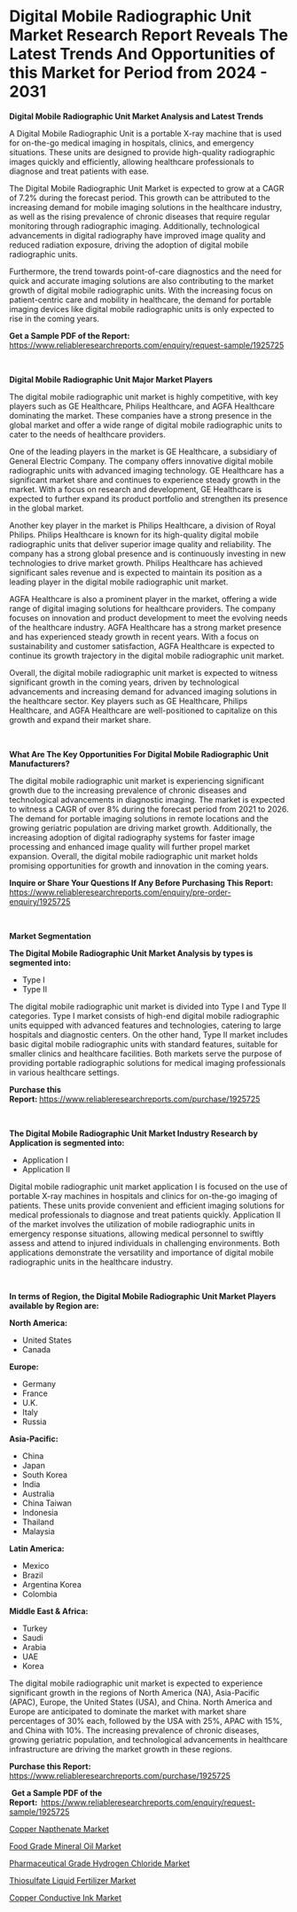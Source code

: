 <p><h1>Digital Mobile Radiographic Unit Market Research Report Reveals The Latest Trends And Opportunities of this Market for Period from 2024 - 2031</h1></p><p><strong>Digital Mobile Radiographic Unit Market Analysis and Latest Trends</strong></p>
<p><p>A Digital Mobile Radiographic Unit is a portable X-ray machine that is used for on-the-go medical imaging in hospitals, clinics, and emergency situations. These units are designed to provide high-quality radiographic images quickly and efficiently, allowing healthcare professionals to diagnose and treat patients with ease.</p><p>The Digital Mobile Radiographic Unit Market is expected to grow at a CAGR of 7.2% during the forecast period. This growth can be attributed to the increasing demand for mobile imaging solutions in the healthcare industry, as well as the rising prevalence of chronic diseases that require regular monitoring through radiographic imaging. Additionally, technological advancements in digital radiography have improved image quality and reduced radiation exposure, driving the adoption of digital mobile radiographic units.</p><p>Furthermore, the trend towards point-of-care diagnostics and the need for quick and accurate imaging solutions are also contributing to the market growth of digital mobile radiographic units. With the increasing focus on patient-centric care and mobility in healthcare, the demand for portable imaging devices like digital mobile radiographic units is only expected to rise in the coming years.</p></p>
<p><strong>Get a Sample PDF of the Report:&nbsp;</strong> <a href="https://www.reliableresearchreports.com/enquiry/request-sample/1925725">https://www.reliableresearchreports.com/enquiry/request-sample/1925725</a></p>
<p>&nbsp;</p>
<p><strong>Digital Mobile Radiographic Unit Major Market Players</strong></p>
<p><p>The digital mobile radiographic unit market is highly competitive, with key players such as GE Healthcare, Philips Healthcare, and AGFA Healthcare dominating the market. These companies have a strong presence in the global market and offer a wide range of digital mobile radiographic units to cater to the needs of healthcare providers.</p><p>One of the leading players in the market is GE Healthcare, a subsidiary of General Electric Company. The company offers innovative digital mobile radiographic units with advanced imaging technology. GE Healthcare has a significant market share and continues to experience steady growth in the market. With a focus on research and development, GE Healthcare is expected to further expand its product portfolio and strengthen its presence in the global market.</p><p>Another key player in the market is Philips Healthcare, a division of Royal Philips. Philips Healthcare is known for its high-quality digital mobile radiographic units that deliver superior image quality and reliability. The company has a strong global presence and is continuously investing in new technologies to drive market growth. Philips Healthcare has achieved significant sales revenue and is expected to maintain its position as a leading player in the digital mobile radiographic unit market.</p><p>AGFA Healthcare is also a prominent player in the market, offering a wide range of digital imaging solutions for healthcare providers. The company focuses on innovation and product development to meet the evolving needs of the healthcare industry. AGFA Healthcare has a strong market presence and has experienced steady growth in recent years. With a focus on sustainability and customer satisfaction, AGFA Healthcare is expected to continue its growth trajectory in the digital mobile radiographic unit market.</p><p>Overall, the digital mobile radiographic unit market is expected to witness significant growth in the coming years, driven by technological advancements and increasing demand for advanced imaging solutions in the healthcare sector. Key players such as GE Healthcare, Philips Healthcare, and AGFA Healthcare are well-positioned to capitalize on this growth and expand their market share.</p></p>
<p>&nbsp;</p>
<p><strong>What Are The Key Opportunities For Digital Mobile Radiographic Unit Manufacturers?</strong></p>
<p><p>The digital mobile radiographic unit market is experiencing significant growth due to the increasing prevalence of chronic diseases and technological advancements in diagnostic imaging. The market is expected to witness a CAGR of over 8% during the forecast period from 2021 to 2026. The demand for portable imaging solutions in remote locations and the growing geriatric population are driving market growth. Additionally, the increasing adoption of digital radiography systems for faster image processing and enhanced image quality will further propel market expansion. Overall, the digital mobile radiographic unit market holds promising opportunities for growth and innovation in the coming years.</p></p>
<p><strong>Inquire or Share Your Questions If Any Before Purchasing This Report:</strong> <a href="https://www.reliableresearchreports.com/enquiry/pre-order-enquiry/1925725">https://www.reliableresearchreports.com/enquiry/pre-order-enquiry/1925725</a></p>
<p>&nbsp;</p>
<p><strong>Market Segmentation</strong></p>
<p><strong>The Digital Mobile Radiographic Unit Market Analysis by types is segmented into:</strong></p>
<p><ul><li>Type I</li><li>Type II</li></ul></p>
<p><p>The digital mobile radiographic unit market is divided into Type I and Type II categories. Type I market consists of high-end digital mobile radiographic units equipped with advanced features and technologies, catering to large hospitals and diagnostic centers. On the other hand, Type II market includes basic digital mobile radiographic units with standard features, suitable for smaller clinics and healthcare facilities. Both markets serve the purpose of providing portable radiographic solutions for medical imaging professionals in various healthcare settings.</p></p>
<p><strong>Purchase this Report:&nbsp;</strong><a href="https://www.reliableresearchreports.com/purchase/1925725">https://www.reliableresearchreports.com/purchase/1925725</a></p>
<p>&nbsp;</p>
<p><strong>The Digital Mobile Radiographic Unit Market Industry Research by Application is segmented into:</strong></p>
<p><ul><li>Application I</li><li>Application II</li></ul></p>
<p><p>Digital mobile radiographic unit market application I is focused on the use of portable X-ray machines in hospitals and clinics for on-the-go imaging of patients. These units provide convenient and efficient imaging solutions for medical professionals to diagnose and treat patients quickly. Application II of the market involves the utilization of mobile radiographic units in emergency response situations, allowing medical personnel to swiftly assess and attend to injured individuals in challenging environments. Both applications demonstrate the versatility and importance of digital mobile radiographic units in the healthcare industry.</p></p>
<p>&nbsp;</p>
<p><strong>In terms of Region, the Digital Mobile Radiographic Unit Market Players available by Region are:</strong></p>
<p>
    <p> <strong> North America: </strong>
        <ul>
            <li>United States</li>
            <li>Canada</li>
        </ul>
        </p> 
    <p> <strong> Europe: </strong>
        <ul>
            <li>Germany</li>
            <li>France</li>
            <li>U.K.</li>
            <li>Italy</li>
            <li>Russia</li>
        </ul>
        </p> 
    <p> <strong> Asia-Pacific: </strong>
        <ul>
            <li>China</li>
            <li>Japan</li>
            <li>South Korea</li>
            <li>India</li>
            <li>Australia</li>
            <li>China Taiwan</li>
            <li>Indonesia</li>
            <li>Thailand</li>
            <li>Malaysia</li>
        </ul>
        </p> 
    <p> <strong> Latin America: </strong>
        <ul>
            <li>Mexico</li>
            <li>Brazil</li>
            <li>Argentina Korea</li>
            <li>Colombia</li>
        </ul>
        </p> 
    <p> <strong> Middle East & Africa: </strong>
        <ul>
            <li>Turkey</li>
            <li>Saudi</li>
            <li>Arabia</li>
            <li>UAE</li>
            <li>Korea</li>
        </ul>
    </p>
    </p>
<p><p>The digital mobile radiographic unit market is expected to experience significant growth in the regions of North America (NA), Asia-Pacific (APAC), Europe, the United States (USA), and China. North America and Europe are anticipated to dominate the market with market share percentages of 30% each, followed by the USA with 25%, APAC with 15%, and China with 10%. The increasing prevalence of chronic diseases, growing geriatric population, and technological advancements in healthcare infrastructure are driving the market growth in these regions.</p></p>
<p><strong>Purchase this Report: </strong><a href="https://www.reliableresearchreports.com/purchase/1925725">https://www.reliableresearchreports.com/purchase/1925725</a></p>
<p>&nbsp;<strong>Get a Sample PDF of the Report:&nbsp;&nbsp;</strong><a href="https://www.reliableresearchreports.com/enquiry/request-sample/1925725">https://www.reliableresearchreports.com/enquiry/request-sample/1925725</a></p>
<p><strong></strong></p>
<p><p><a href="https://view.publitas.com/reportprime-1/copper-napthenate-market-research-report-provides-critical-insights-that-can-help-shape-business-development-and-investment-strategies/">Copper Napthenate Market</a></p><p><a href="https://cedar-agate-3da.notion.site/Food-Grade-Mineral-Oil-Market-Size-Growing-and-Forecasted-for-period-from-2024-2031-and-provides-c-923ba978a1cf494aab98810b1e78849c">Food Grade Mineral Oil Market</a></p><p><a href="https://circular-yam-9b9.notion.site/Pharmaceutical-Grade-Hydrogen-Chloride-Market-Offer-Valuable-Insights-into-Market-Size-Market-Share-d7e3fba5fc464b59aad5831fdb8f8788">Pharmaceutical Grade Hydrogen Chloride Market</a></p><p><a href="https://copper-carbon-84f.notion.site/Thiosulfate-Liquid-Fertilizer-Market-Insights-Market-Players-and-Forecast-Till-2031-debbb3f201014cc880f75433d092079c">Thiosulfate Liquid Fertilizer Market</a></p><p><a href="https://view.publitas.com/reportprime-1/copper-conductive-ink-market-research-report-provides-critical-insights-that-can-help-shape-business-development-and-investment-strategies/">Copper Conductive Ink Market</a></p></p>